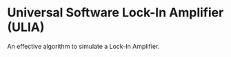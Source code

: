 # Universal Software Lock-In Amplifier (ULIA)

An effective algorithm to simulate a Lock-In Amplifier.
